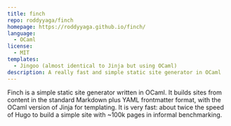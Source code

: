 ```yaml
---
title: finch
repo: roddyyaga/finch
homepage: https://roddyyaga.github.io/finch/
language:
  - OCaml
license:
  - MIT
templates:
  - Jingoo (almost identical to Jinja but using OCaml)
description: A really fast and simple static site generator in OCaml
---
```


Finch is a simple static site generator written in OCaml. It builds sites from content in the standard Markdown plus
YAML frontmatter format, with the OCaml version of Jinja for templating. It is very fast: about twice the speed of Hugo
to build a simple site with ~100k pages in informal benchmarking.
